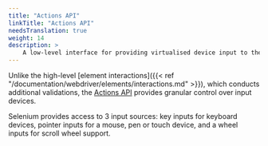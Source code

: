 ```yaml
---
title: "Actions API"
linkTitle: "Actions API"
needsTranslation: true
weight: 14
description: >
    A low-level interface for providing virtualised device input to the web browser.
---
```


Unlike the high-level [element interactions]({{< ref "/documentation/webdriver/elements/interactions.md" >}}),
which conducts additional validations,
the [Actions API](https://w3c.github.io/webdriver/#dfn-actions) provides granular control over input devices.

Selenium provides access to 3 input sources: key inputs for keyboard devices, pointer inputs for a mouse, pen or
touch device, and a wheel inputs for scroll wheel support.
